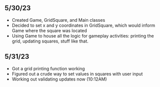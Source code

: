 ## 5/30/23
- Created Game, GridSquare, and Main classes
- Decided to set x and y coordinates in GridSquare, which would inform Game where the square was located
- Using Game to house all the logic for gameplay activities: printing the grid, updating squares, stuff like that. 

## 5/31/23
- Got a grid printing function working
- Figured out a crude way to set values in squares with user input
- Working out validating updates now (10:12AM)

